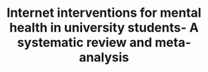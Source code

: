 --- 
abstract: '' 
authors: 
 - harrer
 -  SH Adam
 -  H Baumeister
 -  P Cuijpers
 -  E Karyotaki
 -  RP Auerbach
 -  ...
doi: '10.1002/mpr.1759' 
featured: false 
publication: '*International journal of methods in psychiatric research*, 83' 
publication_short: '' 
publishDate: '2019-01-01' 
title: 'Internet interventions for mental health in university students- A systematic review and meta‐analysis' 
url_code: '' 
url_dataset: '' 
url_pdf: '' 
url_poster: '' 
url_project: '' 
url_slides: '' 
url_source: '' 
url_video: '' 
---